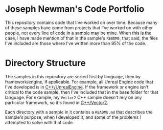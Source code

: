 # Joseph Newman's  Code Portfolio
This repository contains code that I've worked on over time. Because many of
these samples have come from projects that I've worked on with other people,
not every line of code in a sample may be mine. When this is the case, I have
made mention of that in the sample's `README`; that said, the files I've
included are those where I've written more than 95% of the code.


# Directory Structure
The samples in this repository are sorted first by language, then by
framework/engine, if applicable. For example, all Unreal Engine code that I've
developed is in [C++/UnrealEngine](c++/UnrealEngine). If the framework or
engine isn't critical to the code sample, then I've included that in the base
folder for that language. For example, my `Vector2` C++ sample doesn't rely on
any particular framework, so it's found in [C++/Vector2](c++/Vector2).

Each directory with a sample in it contains a `README.md` that describes the
sample's purpose, when I developed it, and some of the problems I attempted to
solve with that code.
